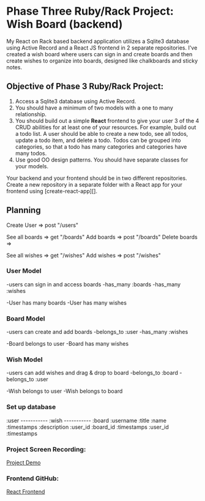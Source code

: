 # Phase Three Ruby/Rack Project: Wish Board (backend)

My React on Rack based backend application utilizes a Sqlite3 database using Active Record and a React JS frontend in 2 separate repositories. I've created a wish board where users can sign in and create boards and then create wishes to organize into boards, designed like chalkboards and sticky notes.

## Objective of Phase 3 Ruby/Rack Project:

1. Access a Sqlite3 database using Active Record.
2. You should have a minimum of two models with a one to many relationship.
3. You should build out a simple **React** frontend to give your user 3 of the 4
   CRUD abilities for at least one of your resources. For example, build out a
   todo list. A user should be able to create a new todo, see all todos,
   update a todo item, and delete a todo. Todos can be grouped into categories,
   so that a todo has many categories and categories have many todos.
4. Use good OO design patterns. You should have separate classes for your
   models.

Your backend and your frontend should be in two different repositories. Create a
new repository in a separate folder with a React app for your frontend using
[create-react-app][].

## Planning

Create User       =>     post "/users"

See all boards    =>     get "/boards"
Add boards        =>     post "/boards"
Delete boards  =>     

See all wishes     =>     get "/wishes"
Add wishes         =>     post "/wishes"  

### User Model
   -users can sign in and access boards
   -has_many :boards
   -has_many :wishes

   -User has many boards
   -User has many wishes


### Board Model
   -users can create and add boards
   -belongs_to :user
   -has_many :wishes

   -Board belongs to user
   -Board has many wishes


### Wish Model
   -users can add wishes and drag & drop to board
   -belongs_to :board
   -belongs_to :user

   -Wish belongs to user
   -Wish belongs to board

### Set up database

:user ----------- :wish ----------- :board
  :username        :title            :name  
  :timestamps      :description      :user_id 
                   :board_id         :timestamps
                   :user_id
                   :timestamps

### Project Screen Recording:
<a href="https://www.dropbox.com/s/9ushiwo2zg4a7p6/Phase%203%20Project%20Screen%20Recording.mov?dl=0" target="_blank">Project Demo</a>

### Frontend GitHub:
<a href="https://github.com/csjeon28/wishboard-phase-3-frontend-react" target="_blank">React Frontend</a>
